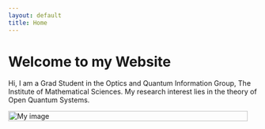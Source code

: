 ```yaml
---
layout: default
title: Home
---
```


# Welcome to my Website

Hi, I am a Grad Student in the Optics and Quantum Information Group, The Institute of Mathematical Sciences. My research interest lies in the theory of Open Quantum Systems.

<div style="display: flex; align-items: center;">
    <img src="{{ '/assets/images/my_picture.jpg' | relative_url }}" alt="My image" style="margin-right: 20px; width: 100%; height: auto;">
</div>
